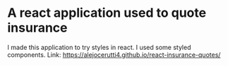 # A react application used to quote insurance
I made this application to try styles in react. I used some styled components.
Link: https://alejocerutti4.github.io/react-insurance-quotes/
